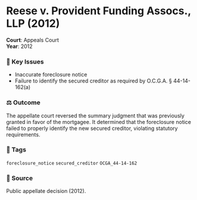 # Reese v. Provident Funding Assocs., LLP (2012)

**Court**: Appeals Court  
**Year**: 2012  

### 📝 Key Issues
- Inaccurate foreclosure notice  
- Failure to identify the secured creditor as required by O.C.G.A. § 44-14-162(a)

### ⚖️ Outcome
The appellate court reversed the summary judgment that was previously granted in favor of the mortgagee. It determined that the foreclosure notice failed to properly identify the new secured creditor, violating statutory requirements.

### 🔖 Tags
`foreclosure_notice` `secured_creditor` `OCGA_44-14-162`

### 📎 Source
Public appellate decision (2012).

